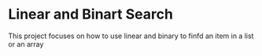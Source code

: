 # Linear and Binart Search

This project focuses on how to use linear and binary to finfd an item in a list or an array